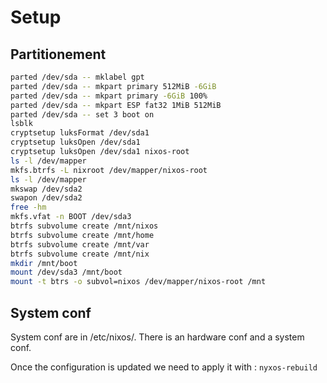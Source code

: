 # Setup

## Partitionement

``` bash
parted /dev/sda -- mklabel gpt
parted /dev/sda -- mkpart primary 512MiB -6GiB
parted /dev/sda -- mkpart primary -6GiB 100%
parted /dev/sda -- mkpart ESP fat32 1MiB 512MiB
parted /dev/sda -- set 3 boot on
lsblk
cryptsetup luksFormat /dev/sda1
cryptsetup luksOpen /dev/sda1
cryptsetup luksOpen /dev/sda1 nixos-root
ls -l /dev/mapper
mkfs.btrfs -L nixroot /dev/mapper/nixos-root
ls -l /dev/mapper
mkswap /dev/sda2
swapon /dev/sda2
free -hm
mkfs.vfat -n BOOT /dev/sda3
btrfs subvolume create /mnt/nixos
btrfs subvolume create /mnt/home
btrfs subvolume create /mnt/var
btrfs subvolume create /mnt/nix
mkdir /mnt/boot
mount /dev/sda3 /mnt/boot
mount -t btrs -o subvol=nixos /dev/mapper/nixos-root /mnt
```

## System conf

System conf are in /etc/nixos/.
There is an hardware conf and a system conf.

Once the configuration is updated we need to apply it with : `nyxos-rebuild`
